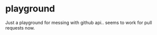 playground
==========

Just a playground for messing with github api.. seems to work for pull requests now.
